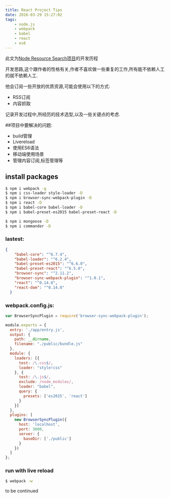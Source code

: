 ```yaml
---
title: React Project Tips
date: 2016-03-29 15:27:02
tags:
    - node.js
    - webpack
    - babel
    - react
    - es6
---
```


此文为[Node Resource Search项目](https://github.com/luaxlou/NodeSearch.git)的开发历程

开发思路,这个跟作者的性格有关,作者不喜欢做一些重复的工作,所有能不依赖人工的就不依赖人工.

他会订阅一些开放的优质资源,可能会使用以下的方式:
- RSS订阅
- 内容抓取


<!--more-->


记录开发过程中,所经历的技术选型,以及一些关键点的考虑.

##项目中要解决的问题:
- build管理
- Livereload
- 使用ES6语法
- 移动端使用场景
- 管理内容订阅,标签管理等



## install packages
``` bash
$ npm i webpack -g
$ npm i css-loader style-loader -D
$ npm i browser-sync-webpack-plugin -D
$ npm i react -D
$ npm i babel-core babel-loader -D
$ npm i babel-preset-es2015 babel-preset-react -D

$ npm i mongoose -D
$ npm i commander -D
```

<!--more-->

### lastest:

``` json
{
    "babel-core": "^6.7.4",
    "babel-loader": "^6.2.4",
    "babel-preset-es2015": "^6.6.0",
    "babel-preset-react": "^6.5.0",
    "browser-sync": "^2.11.2",
    "browser-sync-webpack-plugin": "^1.0.1",
    "react": "^0.14.8",
    "react-dom": "^0.14.8"
  }
```




### webpack.config.js:
``` js
var BrowserSyncPlugin = require('browser-sync-webpack-plugin');

module.exports = {
  entry: './app/entry.js',
  output: {
    path: __dirname,
    filename: "./public/bundle.js"
  },
  module: {
    loaders: [{
      test: /\.css$/,
      loader: "style!css"
    }, {
      test: /\.js$/,
      exclude: /node_modules/,
      loader: "babel",
      query: {
        presets: ['es2015', 'react']
      }
    }]
  },
  plugins: [
    new BrowserSyncPlugin({
      host: 'localhost',
      port: 3000,
      server: {
        baseDir: ['./public']
      }
    })
  ]
};
```

### run with live reload

``` bash
$ webpack -w
```


to be continued

